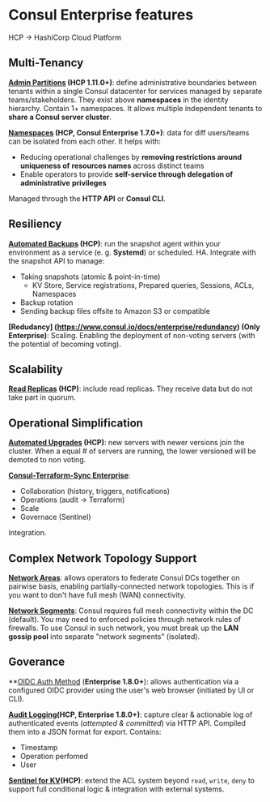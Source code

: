 # Consul Enterprise features
HCP -> HashiCorp Cloud Platform

## Multi-Tenancy
**[Admin Partitions](https://www.consul.io/docs/enterprise/admin-partitions) (HCP 1.11.0+)**: define administrative boundaries between tenants within a single
Consul datacenter for services managed by separate teams/stakeholders. They exist 
above **namespaces** in the identity hierarchy. Contain 1+ namespaces. It allows 
multiple independent tenants to **share a Consul server cluster**. 

**[Namespaces](https://www.consul.io/docs/enterprise/namespaces) (HCP, Consul Enterprise 1.7.0+)**: data for diff users/teams can be
isolated from each other. It helps with:
- Reducing operational challenges by **removing restrictions around uniqueness of** 
**resources names** across distinct teams
- Enable operators to provide **self-service through delegation of administrative**
**privileges**

Managed through the **HTTP API** or **Consul CLI**.

## Resiliency
**[Automated Backups](https://www.consul.io/docs/enterprise/backups) (HCP)**: run the snapshot agent within your environment as a 
service (e. g. **Systemd**) or scheduled. HA. Integrate with the snapshot API to 
manage:
- Taking snapshots (atomic & point-in-time)
    - KV Store, Service registrations, Prepared queries, Sessions, ACLs, Namespaces
- Backup rotation
- Sending backup files offsite to Amazon S3 or compatible 

**[Redudancy] (https://www.consul.io/docs/enterprise/redundancy) (Only Enterprise)**:
Scaling. Enabling the deployment of non-voting servers (with the potential of becoming
voting).

## Scalability
**[Read Replicas](https://www.consul.io/docs/enterprise/read-scale) (HCP)**: include
read replicas. They receive data but do not take part in quorum.

## Operational Simplification
**[Automated Upgrades](https://www.consul.io/docs/enterprise/upgrades) (HCP)**: new 
servers with newer versions join the cluster. When a equal # of servers are running, 
the lower versioned will be demoted to non voting.

**[Consul-Terraform-Sync Enterprise](https://www.consul.io/docs/nia/enterprise)**:
- Collaboration (history, triggers, notifications)
- Operations (audit -> Terraform)
- Scale
- Governace (Sentinel)

Integration.

## Complex Network Topology Support
**[Network Areas](https://www.consul.io/docs/enterprise/federation)**: allows operators to federate Consul DCs together on pairwise basis,
enabling partially-connected network topologies. This is if you want to don't have 
full mesh (WAN) connectivity.

**[Network Segments](https://www.consul.io/docs/enterprise/network-segments)**: Consul requires full mesh connectivity within the DC (default). You may need to enforced policies through network rules of firewalls. To use Consul in 
such network, you must break up the **LAN gossip pool** into separate "network segments" (isolated).

## Goverance
**[OIDC Auth Method](https://www.consul.io/docs/security/acl/auth-methods/oidc) 
(**Enterprise 1.8.0+**): allows authentication via a configured OIDC provider using
the user's web browser (initiated by UI or CLI).

**[Audit Logging](https://www.consul.io/docs/enterprise/audit-logging)(HCP, Enterprise 1.8.0+)**: capture clear & actionable log of 
authenticated events (*attempted & committed*) via HTTP API. Compiled them into a JSON
format for export. Contains:
- Timestamp
- Operation perfomed
- User

**[Sentinel for KV](https://www.consul.io/docs/enterprise/sentinel)(HCP)**: extend the ACL system beyond `read`, `write`, `deny` to support full conditional logic & 
integration with external systems.